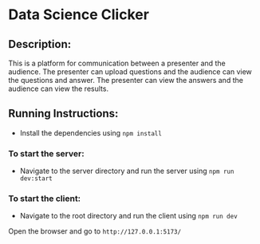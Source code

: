 # Data Science Clicker

## Description:
This is a platform for communication between a presenter and the audience. The presenter can upload questions and the audience can view the questions and answer. The presenter can view the answers and the audience can view the results.

## Running Instructions:
- Install the dependencies using ``npm install``

### To start the server:
- Navigate to the server directory and run the server using ``npm run dev:start``


### To start the client:

- Navigate to the root directory and run the client using ``npm run dev``


Open the browser and go to ``http://127.0.0.1:5173/``

